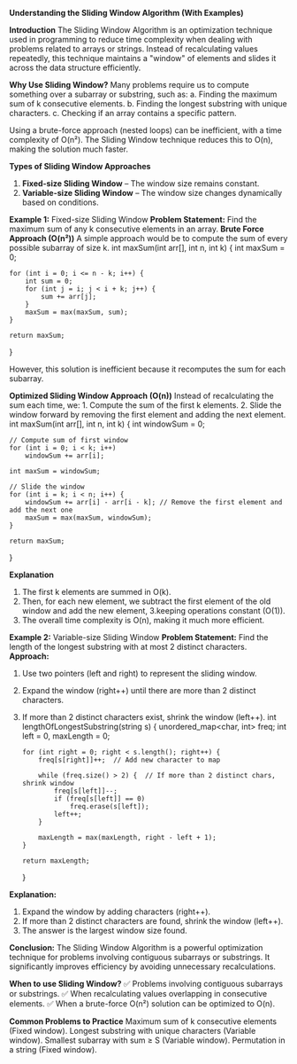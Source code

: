 **Understanding the Sliding Window Algorithm (With Examples)**

**Introduction**
The Sliding Window Algorithm is an optimization technique used in programming to reduce time complexity when dealing with problems related to arrays or strings. Instead of recalculating values repeatedly, this technique maintains a "window" of elements and slides it across the data structure efficiently.

**Why Use Sliding Window?**
Many problems require us to compute something over a subarray or substring, such as:
a. Finding the maximum sum of k consecutive elements.
b. Finding the longest substring with unique characters.
c. Checking if an array contains a specific pattern.

Using a brute-force approach (nested loops) can be inefficient, with a time complexity of O(n²). The Sliding Window technique reduces this to O(n), making the solution much faster.

**Types of Sliding Window Approaches**

1. **Fixed-size Sliding Window** – The window size remains constant.
2. **Variable-size Sliding Window** – The window size changes dynamically based on conditions.

**Example 1:** Fixed-size Sliding Window
**Problem Statement:** Find the maximum sum of any k consecutive elements in an array.
**Brute Force Approach (O(n²))**
A simple approach would be to compute the sum of every possible subarray of size k.
int maxSum(int arr[], int n, int k) {
int maxSum = 0;

    for (int i = 0; i <= n - k; i++) {
        int sum = 0;
        for (int j = i; j < i + k; j++) {
            sum += arr[j];
        }
        maxSum = max(maxSum, sum);
    }

    return maxSum;

}

However, this solution is inefficient because it recomputes the sum for each subarray.

**Optimized Sliding Window Approach (O(n))**
Instead of recalculating the sum each time, we: 1. Compute the sum of the first k elements. 2. Slide the window forward by removing the first element and adding the next element.
int maxSum(int arr[], int n, int k) {
int windowSum = 0;

    // Compute sum of first window
    for (int i = 0; i < k; i++)
        windowSum += arr[i];

    int maxSum = windowSum;

    // Slide the window
    for (int i = k; i < n; i++) {
        windowSum += arr[i] - arr[i - k]; // Remove the first element and add the next one
        maxSum = max(maxSum, windowSum);
    }

    return maxSum;

}

**Explanation**

1. The first k elements are summed in O(k).
2. Then, for each new element, we subtract the first element of the old window and add the new element, 3.keeping operations constant (O(1)).
3. The overall time complexity is O(n), making it much more efficient.

**Example 2:** Variable-size Sliding Window
**Problem Statement:** Find the length of the longest substring with at most 2 distinct characters.
**Approach:**

1.  Use two pointers (left and right) to represent the sliding window.
2.  Expand the window (right++) until there are more than 2 distinct characters.
3.  If more than 2 distinct characters exist, shrink the window (left++).
    int lengthOfLongestSubstring(string s) {
    unordered_map<char, int> freq;
    int left = 0, maxLength = 0;

        for (int right = 0; right < s.length(); right++) {
            freq[s[right]]++;  // Add new character to map

            while (freq.size() > 2) {  // If more than 2 distinct chars, shrink window
                freq[s[left]]--;
                if (freq[s[left]] == 0)
                    freq.erase(s[left]);
                left++;
            }

            maxLength = max(maxLength, right - left + 1);
        }

        return maxLength;

    }

**Explanation:**

1. Expand the window by adding characters (right++).
2. If more than 2 distinct characters are found, shrink the window (left++).
3. The answer is the largest window size found.

**Conclusion:**
The Sliding Window Algorithm is a powerful optimization technique for problems involving contiguous subarrays or substrings. It significantly improves efficiency by avoiding unnecessary recalculations.

**When to use Sliding Window?**
✅ Problems involving contiguous subarrays or substrings.
✅ When recalculating values overlapping in consecutive elements.
✅ When a brute-force O(n²) solution can be optimized to O(n).

**Common Problems to Practice**
Maximum sum of k consecutive elements (Fixed window).
Longest substring with unique characters (Variable window).
Smallest subarray with sum ≥ S (Variable window).
Permutation in a string (Fixed window).
